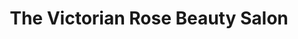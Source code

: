 ---
title: "The Victorian Rose Beauty Salon"
url: /schenectady/the-victorian-rose-beauty-salon/
shop: Friseur
---